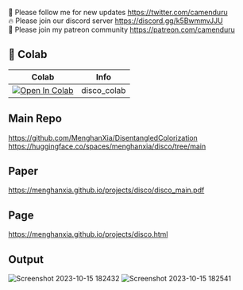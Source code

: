 🐣 Please follow me for new updates https://twitter.com/camenduru <br />
🔥 Please join our discord server https://discord.gg/k5BwmmvJJU <br />
🥳 Please join my patreon community https://patreon.com/camenduru <br />

## 🦒 Colab

| Colab | Info
| --- | --- |
[![Open In Colab](https://colab.research.google.com/assets/colab-badge.svg)](https://colab.research.google.com/github/camenduru/disco-colab/blob/main/disco_colab.ipynb) | disco_colab

## Main Repo
https://github.com/MenghanXia/DisentangledColorization
https://huggingface.co/spaces/menghanxia/disco/tree/main

## Paper
https://menghanxia.github.io/projects/disco/disco_main.pdf

## Page
https://menghanxia.github.io/projects/disco.html

## Output
![Screenshot 2023-10-15 182432](https://github.com/camenduru/disco-colab/assets/54370274/7c198d0e-5687-4d68-baad-0c774e543a43)
![Screenshot 2023-10-15 182541](https://github.com/camenduru/disco-colab/assets/54370274/f049f6a6-a14d-4772-90f8-f82cebe12b8d)
